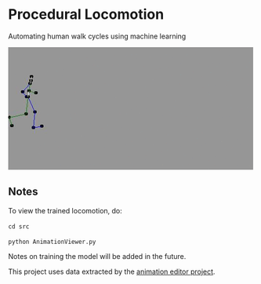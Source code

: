 Procedural Locomotion
=====================

Automating human walk cycles using machine learning

![example](img/animation.gif)


Notes
-----

To view the trained locomotion, do:

`cd src`

`python AnimationViewer.py`

Notes on training the model will be added in the future.

This project uses data extracted by the [animation editor project](https://github.com/hmoraldo/AnimationEditor).

